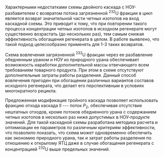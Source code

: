 Характерными недостатками схемы двойного каскада с НОУ-разбавителем с возвратом потока загрязненной $^{232}$U фракции в цикл является возврат значительной части четных изотопов на вход каскадной схемы. Это приводит к тому, что при повторении такого процесса концентрации четных изотопов в исходном регенерате могут существенно возрастать (до нескольких раз), тем самым снижая эффективность обогащения регенерата в целом. В работе выявлено, что такой подход целесообразно применять для 1-3 таких возвратов.
 
Схема вовлечения загрязненной $^{232}$U фракции через ее разбавление обедненным ураном и НОУ из природного урана обеспечивает возможность наработки дополнительной массы отвечающего всем требованиям товарного продукта. При этом в схеме отсутствуют дополнительные затраты работы разделения. Данный способ вовлечения пригоден при обогащении различных вариантов составов исходного регенерата, что делает его перспективным в условиях многократного рецикла.

Предложенная модификация тройного каскада позволяет использовать фракцию отхода каскада II --- поток $P_2$, обеспечивая отсутствие нештатных отходов, кроме потоков обедненного урана с содержанием четных изотопов в несколько раз ниже допустимых в НОУ-продукте значений. Для такой каскадной схемы разработана методика расчета и оптимизации ее параметров по различным критериям эффективности, что позволило показать, что схема может одновременно обеспечить как экономию природного урана, так и затрат работы разделения по отношению к открытому ЯТЦ даже в случае обогащения регенерата с концентрацией $^{232}$U выше предельных значений.

